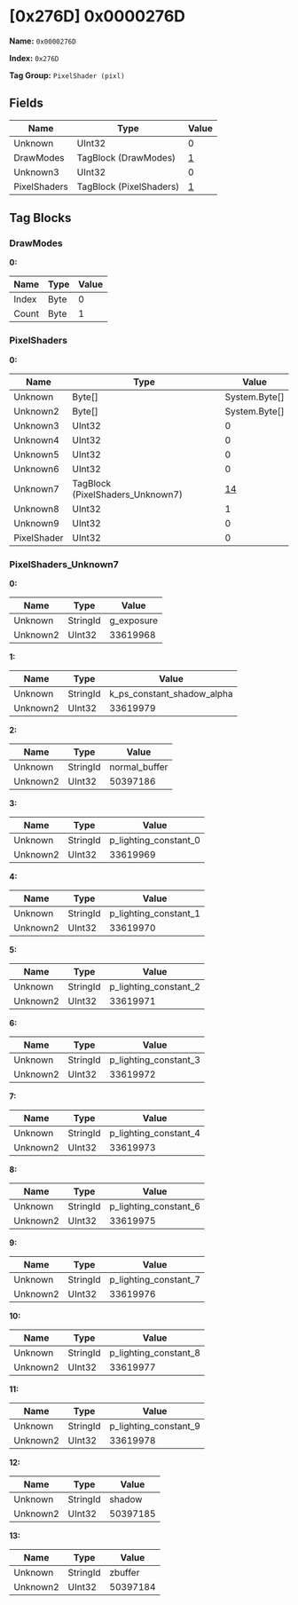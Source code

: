 # [0x276D] 0x0000276D

**Name:** ```0x0000276D```

**Index:** ```0x276D```

**Tag Group:** ```PixelShader (pixl)```

## Fields

Name	| Type	| Value
---	|---	|---	|
Unknown	|UInt32	|0
DrawModes	|TagBlock (DrawModes)	|[1](#drawmodes)
Unknown3	|UInt32	|0
PixelShaders	|TagBlock (PixelShaders)	|[1](#pixelshaders)


## Tag Blocks

### DrawModes

**0:**

Name	| Type	| Value
---	|---	|---	|
Index	|Byte	|0
Count	|Byte	|1


### PixelShaders

**0:**

Name	| Type	| Value
---	|---	|---	|
Unknown	|Byte[]	|System.Byte[]
Unknown2	|Byte[]	|System.Byte[]
Unknown3	|UInt32	|0
Unknown4	|UInt32	|0
Unknown5	|UInt32	|0
Unknown6	|UInt32	|0
Unknown7	|TagBlock (PixelShaders_Unknown7)	|[14](#pixelshaders_unknown7)
Unknown8	|UInt32	|1
Unknown9	|UInt32	|0
PixelShader	|UInt32	|0


### PixelShaders_Unknown7

**0:**

Name	| Type	| Value
---	|---	|---	|
Unknown	|StringId	|g_exposure
Unknown2	|UInt32	|33619968


**1:**

Name	| Type	| Value
---	|---	|---	|
Unknown	|StringId	|k_ps_constant_shadow_alpha
Unknown2	|UInt32	|33619979


**2:**

Name	| Type	| Value
---	|---	|---	|
Unknown	|StringId	|normal_buffer
Unknown2	|UInt32	|50397186


**3:**

Name	| Type	| Value
---	|---	|---	|
Unknown	|StringId	|p_lighting_constant_0
Unknown2	|UInt32	|33619969


**4:**

Name	| Type	| Value
---	|---	|---	|
Unknown	|StringId	|p_lighting_constant_1
Unknown2	|UInt32	|33619970


**5:**

Name	| Type	| Value
---	|---	|---	|
Unknown	|StringId	|p_lighting_constant_2
Unknown2	|UInt32	|33619971


**6:**

Name	| Type	| Value
---	|---	|---	|
Unknown	|StringId	|p_lighting_constant_3
Unknown2	|UInt32	|33619972


**7:**

Name	| Type	| Value
---	|---	|---	|
Unknown	|StringId	|p_lighting_constant_4
Unknown2	|UInt32	|33619973


**8:**

Name	| Type	| Value
---	|---	|---	|
Unknown	|StringId	|p_lighting_constant_6
Unknown2	|UInt32	|33619975


**9:**

Name	| Type	| Value
---	|---	|---	|
Unknown	|StringId	|p_lighting_constant_7
Unknown2	|UInt32	|33619976


**10:**

Name	| Type	| Value
---	|---	|---	|
Unknown	|StringId	|p_lighting_constant_8
Unknown2	|UInt32	|33619977


**11:**

Name	| Type	| Value
---	|---	|---	|
Unknown	|StringId	|p_lighting_constant_9
Unknown2	|UInt32	|33619978


**12:**

Name	| Type	| Value
---	|---	|---	|
Unknown	|StringId	|shadow
Unknown2	|UInt32	|50397185


**13:**

Name	| Type	| Value
---	|---	|---	|
Unknown	|StringId	|zbuffer
Unknown2	|UInt32	|50397184


